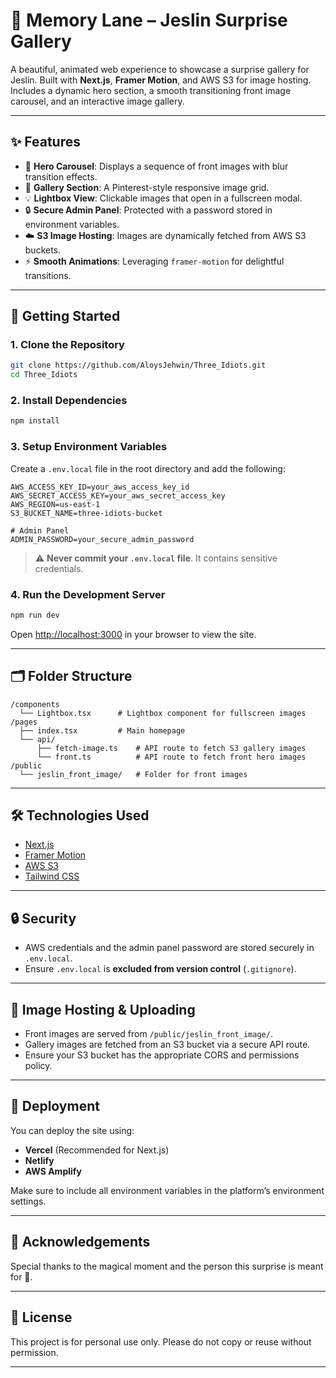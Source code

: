 # 🎉 Memory Lane – Jeslin Surprise Gallery

A beautiful, animated web experience to showcase a surprise gallery for Jeslin. Built with **Next.js**, **Framer Motion**, and AWS S3 for image hosting. Includes a dynamic hero section, a smooth transitioning front image carousel, and an interactive image gallery.

---

## ✨ Features

- 🌠 **Hero Carousel**: Displays a sequence of front images with blur transition effects.
- 📸 **Gallery Section**: A Pinterest-style responsive image grid.
- 💡 **Lightbox View**: Clickable images that open in a fullscreen modal.
- 🔒 **Secure Admin Panel**: Protected with a password stored in environment variables.
- ☁️ **S3 Image Hosting**: Images are dynamically fetched from AWS S3 buckets.
- ⚡ **Smooth Animations**: Leveraging `framer-motion` for delightful transitions.

---

## 🚀 Getting Started

### 1. Clone the Repository

```bash
git clone https://github.com/AloysJehwin/Three_Idiots.git
cd Three_Idiots
```

### 2. Install Dependencies

```bash
npm install
```

### 3. Setup Environment Variables

Create a `.env.local` file in the root directory and add the following:

```env
AWS_ACCESS_KEY_ID=your_aws_access_key_id
AWS_SECRET_ACCESS_KEY=your_aws_secret_access_key
AWS_REGION=us-east-1
S3_BUCKET_NAME=three-idiots-bucket

# Admin Panel
ADMIN_PASSWORD=your_secure_admin_password
```

> ⚠️ **Never commit your `.env.local` file**. It contains sensitive credentials.

### 4. Run the Development Server

```bash
npm run dev
```

Open [http://localhost:3000](http://localhost:3000) in your browser to view the site.

---

## 🗂 Folder Structure

```
/components
  └── Lightbox.tsx      # Lightbox component for fullscreen images
/pages
  ├── index.tsx         # Main homepage
  └── api/
      ├── fetch-image.ts    # API route to fetch S3 gallery images
      └── front.ts          # API route to fetch front hero images
/public
  └── jeslin_front_image/   # Folder for front images
```

---

## 🛠 Technologies Used

- [Next.js](https://nextjs.org/)
- [Framer Motion](https://www.framer.com/motion/)
- [AWS S3](https://aws.amazon.com/s3/)
- [Tailwind CSS](https://tailwindcss.com/)

---

## 🔒 Security

- AWS credentials and the admin panel password are stored securely in `.env.local`.
- Ensure `.env.local` is **excluded from version control** (`.gitignore`).

---

## 📸 Image Hosting & Uploading

- Front images are served from `/public/jeslin_front_image/`.
- Gallery images are fetched from an S3 bucket via a secure API route.
- Ensure your S3 bucket has the appropriate CORS and permissions policy.

---

## 🧪 Deployment

You can deploy the site using:

- **Vercel** (Recommended for Next.js)
- **Netlify**
- **AWS Amplify**

Make sure to include all environment variables in the platform’s environment settings.

---

## 🙌 Acknowledgements

Special thanks to the magical moment and the person this surprise is meant for 💖.

---

## 📄 License

This project is for personal use only. Please do not copy or reuse without permission.

---

